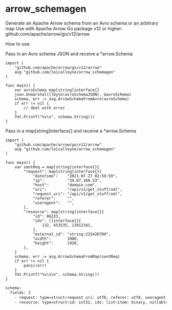 # arrow_schemagen
 Generate an Apache Arrow schema from an Avro schema or an arbitrary map
 Use with Apache Arrow Go package v12 or higher: github.com/apache/arrow/go/v12/arrow

How to use:

Pass in an Avro schema JSON and receive a *arrow.Schema
```golang
import (
	"github.com/apache/arrow/go/v12/arrow"
	asg "github.com/loicalleyne/arrow_schemagen"
)

func main() {
	var avroSchema map[string]interface{}
	json.Unmarshal([]byte(avroSchemaJSON), &avroSchema)
	schema, err := asg.ArrowSchemaFromAvro(avroSchema)
	if err != nil {
		// deal with error
	}
	fmt.Printf("%v\n", schema.String())
}
```

Pass in a map[string]interface{} and receive a *arrow.Schema
```golang
import (
	"github.com/apache/arrow/go/v12/arrow"
	asg "github.com/loicalleyne/arrow_schemagen"
)

func main() {
	var sentReq = map[string]interface{}{
		"request": map[string]interface{}{
			"datetime":    "2021-07-27 02:59:59",
			"ip":          "34.67.160.53",
			"host":        "domain.com",
			"uri":         "/api/v1/get_stuff/xml",
			"request_uri": "/api/v1/get_stuff/xml",
			"referer":     "",
			"useragent":   "",
		},
		"resource": map[string]interface{}{
			"id": 86233,
			"ids": []interface{}{
				132, 453535, 13412341,
			},
			"external_id": "string:215426709",
			"width":       1080,
			"height":      1920,
		},
	}
	schema, err := asg.ArrowSchemaFromMap(sentReq)
	if err != nil {
		panic(err)
	}
	fmt.Printf("%v\n\n", schema.String())
}
```
```sh
schema:
  fields: 2
    - request: type=struct<request_uri: utf8, referer: utf8, useragent: utf8, datetime: utf8, ip: utf8, host: utf8, uri: utf8>
    - resource: type=struct<id: int32, ids: list<item: binary, nullable>, external_id: utf8, width: int32, height: int32>
```